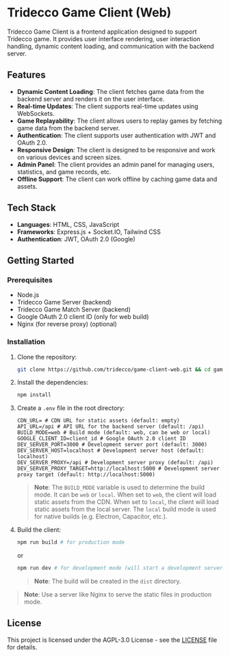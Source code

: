 # Tridecco Game Client (Web)

Tridecco Game Client is a frontend application designed to support Tridecco game. It provides user interface rendering, user interaction handling, dynamic content loading, and communication with the backend server.

## Features

- **Dynamic Content Loading**: The client fetches game data from the backend server and renders it on the user interface.
- **Real-time Updates**: The client supports real-time updates using WebSockets.
- **Game Replayability**: The client allows users to replay games by fetching game data from the backend server.
- **Authentication**: The client supports user authentication with JWT and OAuth 2.0.
- **Responsive Design**: The client is designed to be responsive and work on various devices and screen sizes.
- **Admin Panel**: The client provides an admin panel for managing users, statistics, and game records, etc.
- **Offline Support**: The client can work offline by caching game data and assets.

## Tech Stack

- **Languages**: HTML, CSS, JavaScript
- **Frameworks**: Express.js + Socket.IO, Tailwind CSS
- **Authentication**: JWT, OAuth 2.0 (Google)

## Getting Started

### Prerequisites

- Node.js
- Tridecco Game Server (backend)
- Tridecco Game Match Server (backend)
- Google OAuth 2.0 client ID (only for web build)
- Nginx (for reverse proxy) (optional)

### Installation

1. Clone the repository:

   ```bash
   git clone https://github.com/tridecco/game-client-web.git && cd game-client-web
   ```

2. Install the dependencies:

   ```bash
   npm install
   ```

3. Create a `.env` file in the root directory:

   ```env
   CDN_URL= # CDN URL for static assets (default: empty)
   API_URL=/api # API URL for the backend server (default: /api)
   BUILD_MODE=web # Build mode (default: web, can be web or local)
   GOOGLE_CLIENT_ID=client_id # Google OAuth 2.0 client ID
   DEV_SERVER_PORT=3000 # Development server port (default: 3000)
   DEV_SERVER_HOST=localhost # Development server host (default: localhost)
   DEV_SERVER_PROXY=/api # Development server proxy (default: /api)
   DEV_SERVER_PROXY_TARGET=http://localhost:5000 # Development server proxy target (default: http://localhost:5000)
   ```

   > **Note**: The `BUILD_MODE` variable is used to determine the build mode. It can be `web` or `local`. When set to `web`, the client will load static assets from the CDN. When set to `local`, the client will load static assets from the local server. The `local` build mode is used for native builds (e.g. Electron, Capacitor, etc.).

4. Build the client:

   ```bash
   npm run build # for production mode
   ```

   or

   ```bash
   npm run dev # for development mode (will start a development server)
   ```

   > **Note**: The build will be created in the `dist` directory.

> **Note**: Use a server like Nginx to serve the static files in production mode.

## License

This project is licensed under the AGPL-3.0 License - see the [LICENSE](LICENSE) file for details.
